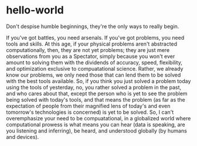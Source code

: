 # hello-world
Don't despise humble beginnings, they're the only ways to really begin.

If you've got battles, you need arsenals.
If you've got problems, you need tools and skills.
At this age, if your physical problems aren't abstracted computationally, then, they are not yet problems; they are just mere observations from you as a Spectator, simply because you won't ever amount to solving them with the dividends of accuracy, speed, flexibility, and optimization exclusive to compuatational science. Rather, we already know our problems, we only need those that can lend them to be solved with the best tools available. So, if you think you just solved a problem today using the tools of yesterday, no, you rather solved a problem in the past, and who cares about that, except the person who is yet to see the problem being solved with today's tools, and that means the problem (as far as the expectation of people from their magnified lens of today's and even tomorrow's technologies is concerned) is yet to be solved.
So, I can't overemphasize your need to be compuatational, in a globalized world where computational prowess is what means you can hear (data is speaking, are you listening and inferring), be heard, and understood globally (by humans and devices).
